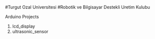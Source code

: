 #Turgut Ozal Universitesi
#Robotik ve Bilgisayar Destekli Uretim Kulubu

Arduino Projects

1. lcd_display
2. ultrasonic_sensor